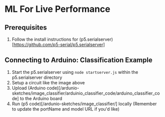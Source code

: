 # ML For Live Performance

## Prerequisites
1. Follow the install instructions for (p5.serialserver)[https://github.com/p5-serial/p5.serialserver]

## Connecting to Arduino: Classification Example
1. Start the p5.serialserver using `node startserver.js` within the p5.serialserver directory
2. Setup a circuit like the image above
3. Upload (Arduino code)[/ardunio-sketches/image_classifier/arduinio_classifier_code/arduino_classifier_code] to the Arduino board
4. Run (p5 code)[/ardunio-sketches/image_classifier/] locally (Remember to update the portName and model URL if you'd like)